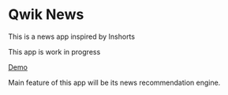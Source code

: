 # Qwik News

This is a news app inspired by Inshorts

This app is work in progress

[Demo](https://qwiknews.netlify.app/)

Main feature of this app will be its news recommendation engine.
